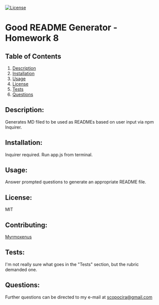 
[![License](https://img.shields.io/badge/License-MIT-yellow.svg)](https://opensource.org/licenses/MIT)
# Good README Generator - Homework 8

## Table of Contents

1. [Description](#description)
2. [Installation](#installation)
3. [Usage](#usage)
4. [License](#license)
5. [Tests](#tests)
6. [Questions](#questions)

## Description:
Generates MD filed to be used as READMEs based on user input via npm Inquirer.

## Installation: 
Inquirer required. Run app.js from terminal.

## Usage:
Answer prompted questions to generate an appropriate README file.

## License: 
MIT

## Contributing: 
[Myrmoxenus](https://github.com/Myrmoxenus)

## Tests: 
I'm not really sure what goes in the "Tests" section, but the rubric demanded one.

## Questions: 
 Further questions can be directed to my e-mail at  scopocira@gmail.com
